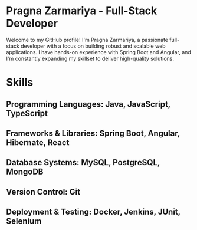# Pragna Zarmariya - Full-Stack Developer

Welcome to my GitHub profile! I'm Pragna Zarmariya, a passionate full-stack developer with a focus on building robust and scalable web applications. I have hands-on experience with Spring Boot and Angular, and I'm constantly expanding my skillset to deliver high-quality solutions.

# Skills
## Programming Languages: Java, JavaScript, TypeScript
## Frameworks & Libraries: Spring Boot, Angular, Hibernate, React
## Database Systems: MySQL, PostgreSQL, MongoDB
## Version Control: Git
## Deployment & Testing: Docker, Jenkins, JUnit, Selenium


